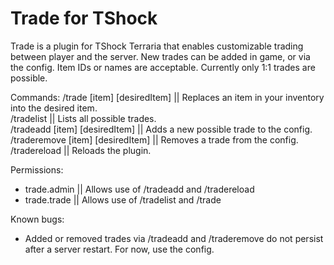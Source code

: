 # Trade for TShock


Trade is a plugin for TShock Terraria that enables customizable trading between player and the server.
New trades can be added in game, or via the config. Item IDs or names are acceptable. Currently only 1:1 trades are possible.



Commands:
/trade [item] [desiredItem] || Replaces an item in your inventory into the desired item.    
/tradelist || Lists all possible trades.    
/tradeadd [item] [desiredItem] || Adds a new possible trade to the config.   
/traderemove [item] [desiredItem] || Removes a trade from the config.  
/tradereload || Reloads the plugin.    

Permissions:
- trade.admin || Allows use of /tradeadd and /tradereload
- trade.trade || Allows use of /tradelist and /trade


Known bugs:  
- Added or removed trades via /tradeadd and /traderemove do not persist after a server restart. For now, use the config.      
